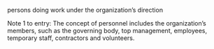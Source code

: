 persons doing work under the organization’s direction

Note 1 to entry: The concept of personnel includes the organization’s members, such as the governing body, top management, employees, temporary staff, contractors and volunteers.